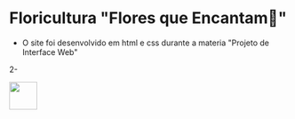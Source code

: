 # Floricultura "Flores que Encantam🌺"
- O site foi desenvolvido em html e css durante a materia "Projeto de Interface Web"
<p>2- </p>
<img width="50px" src="https://cdn.jsdelivr.net/gh/devicons/devicon/icons/html5/html5-original-wordmark.svg">
